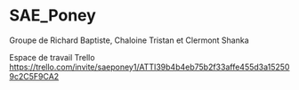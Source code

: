 # SAE_Poney
Groupe de Richard Baptiste, Chaloine Tristan et Clermont Shanka

Espace de travail Trello
https://trello.com/invite/saeponey1/ATTI39b4b4eb75b2f33affe455d3a152509c2C5F9CA2
